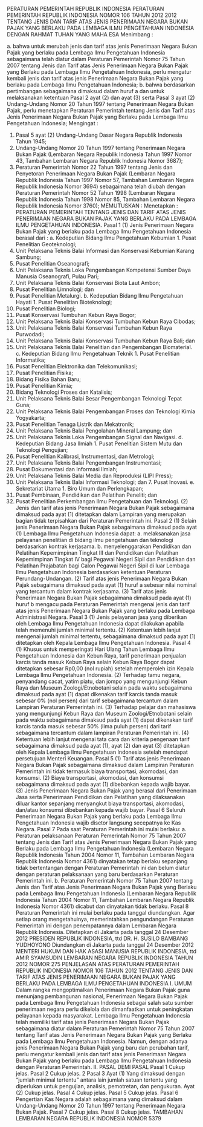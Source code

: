  PERATURAN PEMERINTAH REPUBLIK INDONESIA PERATURAN PEMERINTAH REPUBLIK INDONESIA NOMOR 106 TAHUN 2012 2012 TENTANG JENIS DAN TARIF ATAS JENIS PENERIMAAN NEGARA BUKAN PAJAK YANG BERLAKU PADA LEMBAGA ILMU PENGETAHUAN INDONESIA
DENGAN RAHMAT TUHAN YANG MAHA ESA
Menimbang :

a. bahwa untuk merubah jenis dan tarif atas jenis Penerimaan Negara Bukan Pajak yang berlaku pada Lembaga Ilmu Pengetahuan Indonesia sebagaimana telah diatur dalam Peraturan Pemerintah Nomor 75 Tahun 2007 tentang Jenis dan Tarif atas Jenis Penerimaan Negara Bukan Pajak yang Berlaku pada Lembaga Ilmu Pengetahuan Indonesia, perlu mengatur kembali jenis dan tarif atas jenis Penerimaan Negara Bukan Pajak yang berlaku pada Lembaga Ilmu Pengetahuan Indonesia;
b. bahwa berdasarkan pertimbangan sebagaimana dimaksud dalam huruf a dan untuk melaksanakan ketentuan Pasal 2 ayat (2) dan ayat (3) serta Pasal 3 ayat (2) Undang-Undang Nomor 20 Tahun 1997 tentang Penerimaan Negara Bukan Pajak, perlu menetapkan Peraturan Pemerintah tentang Jenis dan Tarif atas Jenis Penerimaan Negara Bukan Pajak yang Berlaku pada Lembaga Ilmu Pengetahuan Indonesia;
Mengingat :

1. Pasal 5 ayat (2) Undang-Undang Dasar Negara Republik Indonesia Tahun 1945;
2. Undang-Undang Nomor 20 Tahun 1997 tentang Penerimaan Negara Bukan Pajak (Lembaran Negara Republik Indonesia Tahun 1997 Nomor 43, Tambahan Lembaran Negara Republik Indonesia Nomor 3687);
3. Peraturan Pemerintah Nomor 22 Tahun 1997 tentang Jenis dan Penyetoran Penerimaan Negara Bukan Pajak (Lembaran Negara Republik Indonesia Tahun 1997 Nomor 57, Tambahan Lembaran Negara Republik Indonesia Nomor 3694) sebagaimana telah diubah dengan Peraturan Pemerintah Nomor 52 Tahun 1998 (Lembaran Negara Republik Indonesia Tahun 1998 Nomor 85, Tambahan Lembaran Negara Republik Indonesia Nomor 3760);
MEMUTUSKAN :
 Menetapkan : PERATURAN PEMERINTAH TENTANG JENIS DAN TARIF ATAS JENIS PENERIMAAN NEGARA BUKAN PAJAK YANG BERLAKU PADA LEMBAGA ILMU PENGETAHUAN INDONESIA.
Pasal 1
(1) Jenis Penerimaan Negara Bukan Pajak yang berlaku pada Lembaga Ilmu Pengetahuan Indonesia berasal dari :
a. Kedeputian Bidang Ilmu Pengetahuan Kebumian 1. Pusat Penelitian Geoteknologi;
2. Unit Pelaksana Teknis Balai Informasi dan Konservasi Kebumian Karang Sambung;
3. Pusat Penelitian Oseanografi;
4. Unit Pelaksana Teknis Loka Pengembangan Kompetensi Sumber Daya Manusia Oseanografi, Pulau Pari;
5. Unit Pelaksana Teknis Balai Konservasi Biota Laut Ambon;
6. Pusat Penelitian Limnologi; dan
7. Pusat Penelitian Metalurgi.
b. Kedeputian Bidang Ilmu Pengetahuan Hayati 1. Pusat Penelitian Bioteknologi;
2. Pusat Penelitian Biologi;
3. Pusat Konservasi Tumbuhan Kebun Raya Bogor;
4. Unit Pelaksana Teknis Balai Konservasi Tumbuhan Kebun Raya Cibodas;
5. Unit Pelaksana Teknis Balai Konservasi Tumbuhan Kebun Raya Purwodadi;
6. Unit Pelaksana Teknis Balai Konservasi Tumbuhan Kebun Raya Bali; dan
7. Unit Pelaksana Teknis Balai Penelitian dan Pengembangan Biomaterial.
c. Kedeputian Bidang Ilmu Pengetahuan Teknik 1. Pusat Penelitian Informatika;
2. Pusat Penelitian Elektronika dan Telekomunikasi;
3. Pusat Penelitian Fisika;
4. Bidang Fisika Bahan Baru;
5. Pusat Penelitian Kimia;
6. Bidang Teknologi Proses dan Katalisis;
7. Unit Pelaksana Teknis Balai Besar Pengembangan Teknologi Tepat Guna;
8. Unit Pelaksana Teknis Balai Pengembangan Proses dan Teknologi Kimia Yogyakarta;
9. Pusat Penelitian Tenaga Listrik dan Mekatronik;
10. Unit Pelaksana Teknis Balai Pengolahan Mineral Lampung; dan
11. Unit Pelaksana Teknis Loka Pengembangan Signal dan Navigasi.
d. Kedeputian Bidang Jasa Ilmiah 1. Pusat Penelitian Sistem Mutu dan Teknologi Pengujian;
2. Pusat Penelitian Kalibrasi, Instrumentasi, dan Metrologi;
3. Unit Pelaksana Teknis Balai Pengembangan Instrumentasi;
4. Pusat Dokumentasi dan Informasi Ilmiah;
5. Unit Pelaksana Teknis Balai Media dan Reproduksi (LIPI Press);
6. Unit Pelaksana Teknis Balai Informasi Teknologi; dan 7. Pusat Inovasi.
e. Sekretariat Utama 1. Biro Umum dan Perlengkapan;
2. Pusat Pembinaan, Pendidikan dan Pelatihan Peneliti; dan
3. Pusat Penelitian Perkembangan Ilmu Pengetahuan dan Teknologi.
(2) Jenis dan tarif atas jenis Penerimaan Negara Bukan Pajak sebagaimana dimaksud pada ayat (1) ditetapkan dalam Lampiran yang merupakan bagian tidak terpisahkan dari Peraturan Pemerintah ini.
Pasal 2
(1) Selain jenis Penerimaan Negara Bukan Pajak sebagaimana dimaksud pada ayat (1) Lembaga Ilmu Pengetahuan Indonesia dapat:
a. melaksanakan jasa pelayanan penelitian di bidang ilmu pengetahuan dan teknologi berdasarkan kontrak kerjasama.
b. menyelenggarakan Pendidikan dan Pelatihan Kepemimpinan Tingkat III dan Pendidikan dan Pelatihan Kepemimpinan Tingkat IV bagi Pegawai Negeri Sipil dan Pendidikan dan Pelatihan Prajabatan bagi Calon Pegawai Negeri Sipil di luar Lembaga Ilmu Pengetahuan Indonesia berdasarkan ketentuan Peraturan Perundang-Undangan.
(2) Tarif atas jenis Penerimaan Negara Bukan Pajak sebagaimana dimaksud pada ayat (1) huruf a sebesar nilai nominal yang tercantum dalam kontrak kerjasama.
(3) Tarif atas jenis Penerimaan Negara Bukan Pajak sebagaimana dimaksud pada ayat (1) huruf b mengacu pada Peraturan Pemerintah mengenai jenis dan tarif atas jenis Penerimaan Negara Bukan Pajak yang berlaku pada Lembaga Administrasi Negara.
Pasal 3
(1) Jenis pelayanan jasa yang diberikan oleh Lembaga Ilmu Pengetahuan Indonesia dapat dilakukan apabila telah memenuhi jumlah minimal tertentu.
(2) Ketentuan lebih lanjut mengenai jumlah minimal tertentu, sebagaimana dimaksud pada ayat (1) ditetapkan oleh Kepala Lembaga Ilmu Pengetahuan Indonesia.
Pasal 4
(1) Khusus untuk memperingati Hari Ulang Tahun Lembaga Ilmu Pengetahuan Indonesia dan Kebun Raya, tarif penerimaan penjualan karcis tanda masuk Kebun Raya selain Kebun Raya Bogor dapat ditetapkan sebesar Rp0,00 (nol rupiah) setelah memperoleh izin Kepala Lembaga Ilmu Pengetahuan Indonesia.
(2) Terhadap tamu negara, penyandang cacat, yatim piatu, dan jompo yang mengunjungi Kebun Raya dan Museum Zoologi/Etnobotani selain pada waktu sebagaimana dimaksud pada ayat (1) dapat dikenakan tarif karcis tanda masuk sebesar 0% (nol persen) dari tarif sebagaimana tercantum dalam Lampiran Peraturan Pemerintah ini.
(3) Terhadap pelajar dan mahasiswa yang mengunjungi Kebun Raya dan Museum Zoologi/Etnobotani selain pada waktu sebagaimana dimaksud pada ayat (1) dapat dikenakan tarif karcis tanda masuk sebesar 50% (lima puluh persen) dari tarif sebagaimana tercantum dalam lampiran Peraturan Pemerintah ini.
(4) Ketentuan lebih lanjut mengenai tata cara dan kriteria pengenaan tarif sebagaimana dimaksud pada ayat (1), ayat (2) dan ayat (3) ditetapkan oleh Kepala Lembaga Ilmu Pengetahuan Indonesia setelah mendapat persetujuan Menteri Keuangan.
Pasal 5
(1) Tarif atas jenis Penerimaan Negara Bukan Pajak sebagaimana dimaksud dalam Lampiran Peraturan Pemerintah ini tidak termasuk biaya transportasi, akomodasi, dan konsumsi.
(2) Biaya transportasi, akomodasi, dan konsumsi sebagaimana dimaksud pada ayat (1) dibebankan kepada wajib bayar.
(3) Jenis Penerimaan Negara Bukan Pajak yang berasal dari Penerimaan Jasa serta Penerimaan Pendidikan dan Pelatihan yang dilaksanakan diluar kantor sepanjang menyangkut biaya transportasi, akomodasi, dan/atau konsumsi dibebankan kepada wajib bayar.
Pasal 6
Seluruh Penerimaan Negara Bukan Pajak yang berlaku pada Lembaga Ilmu Pengetahuan Indonesia wajib disetor langsung secepatnya ke Kas Negara.
Pasal 7
Pada saat Peraturan Pemerintah ini mulai berlaku:
a. Peraturan pelaksanaan Peraturan Pemerintah Nomor 75 Tahun 2007 tentang Jenis dan Tarif atas Jenis Penerimaan Negara Bukan Pajak yang Berlaku pada Lembaga Ilmu Pengetahuan Indonesia (Lembaran Negara Republik Indonesia Tahun 2004 Nomor 11, Tambahan Lembaran Negara Republik Indonesia Nomor 4361) dinyatakan tetap berlaku sepanjang tidak bertentangan dengan Peraturan Pemerintah ini dan belum diatur dengan peraturan pelaksanaan yang baru berdasarkan Peraturan Pemerintah ini.
b. Peraturan Pemerintah Nomor 75 Tahun 2007 tentang Jenis dan Tarif atas Jenis Penerimaan Negara Bukan Pajak yang Berlaku pada Lembaga Ilmu Pengetahuan Indonesia (Lembaran Negara Republik Indonesia Tahun 2004 Nomor 11, Tambahan Lembaran Negara Republik Indonesia Nomor 4361) dicabut dan dinyatakan tidak berlaku.
Pasal 8
Peraturan Pemerintah ini mulai berlaku pada tanggal diundangkan.
Agar setiap orang mengetahuinya, memerintahkan pengundangan Peraturan Pemerintah ini dengan penempatannya dalam Lembaran Negara Republik Indonesia. Ditetapkan di Jakarta pada tanggal 24 Desember 2012 PRESIDEN REPUBLIK INDONESIA, ttd DR. H. SUSILO BAMBANG YUDHOYONO Diundangkan di Jakarta pada tanggal 24 Desember 2012 MENTERI HUKUM DAN HAK ASASI MANUSIA REPUBLIK INDONESIA, ttd AMIR SYAMSUDIN LEMBARAN NEGARA REPUBLIK INDONESIA TAHUN 2012 NOMOR 275 PENJELASAN ATAS PERATURAN PEMERINTAH REPUBLIK INDONESIA NOMOR 106 TAHUN 2012 TENTANG JENIS DAN TARIF ATAS JENIS PENERIMAAN NEGARA BUKAN PAJAK YANG BERLAKU PADA LEMBAGA ILMU PENGETAHUAN INDONESIA I. UMUM Dalam rangka mengoptimalkan Penerimaan Negara Bukan Pajak guna menunjang pembangunan nasional, Penerimaan Negara Bukan Pajak pada Lembaga Ilmu Pengetahuan Indonesia sebagai salah satu sumber penerimaan negara perlu dikelola dan dimanfaatkan untuk peningkatan pelayanan kepada masyarakat. Lembaga Ilmu Pengetahuan Indonesia telah memiliki tarif atas jenis Penerimaan Negara Bukan Pajak sebagaimana diatur dalam Peraturan Pemerintah Nomor 75 Tahun 2007 tentang Tarif atas Jenis Penerimaan Negara Bukan Pajak yang Berlaku pada Lembaga Ilmu Pengetahuan Indonesia. Namun, dengan adanya jenis Penerimaan Negara Bukan Pajak yang baru dan perubahan tarif, perlu mengatur kembali jenis dan tarif atas jenis Penerimaan Negara Bukan Pajak yang berlaku pada Lembaga Ilmu Pengetahuan Indonesia dengan Peraturan Pemerintah. II. PASAL DEMI PASAL
Pasal 1
Cukup jelas.
Pasal 2
Cukup jelas. 2
Pasal 3
Ayat (1) Yang dimaksud dengan “jumlah minimal tertentu” antara lain jumlah satuan tertentu yang diperlukan untuk pengujian, analisis, pemotretan, dan pengukuran. Ayat (2) Cukup jelas.
Pasal 4
Cukup jelas.
Pasal 5
Cukup jelas.
Pasal 6
Pengertian Kas Negara adalah sebagaimana yang dimaksud dalam Undang-Undang Nomor 20 Tahun 1997 tentang Penerimaan Negara Bukan Pajak.
Pasal 7
Cukup jelas.
Pasal 8
Cukup jelas. TAMBAHAN LEMBARAN NEGARA REPUBLIK INDONESIA NOMOR 5379
